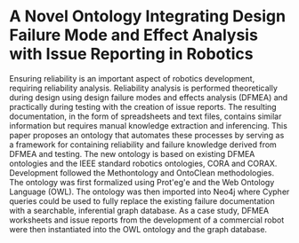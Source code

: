 # A Novel Ontology Integrating Design Failure Mode and Effect Analysis with Issue Reporting in Robotics

Ensuring reliability is an important aspect of robotics development, requiring reliability analysis. Reliability analysis is performed theoretically during design using design failure modes and effects analysis (DFMEA) and practically during testing with the creation of issue reports. The resulting documentation, in the form of spreadsheets and text files, contains similar information but requires manual knowledge extraction and inferencing. This paper proposes an ontology that automates these processes by serving as a framework for containing reliability and failure knowledge derived from DFMEA and testing. The new ontology is based on existing DFMEA ontologies and the IEEE standard robotics ontologies, CORA and CORAX. Development followed the Methontology and OntoClean methodologies. The ontology was first formalized using Prot\'eg\'e and the Web Ontology Language (OWL). The ontology was then imported into Neo4j where Cypher queries could be used to fully replace the existing failure documentation with a searchable, inferential graph database. As a case study, DFMEA worksheets and issue reports from the development of a commercial robot were then instantiated into the OWL ontology and the graph database.
